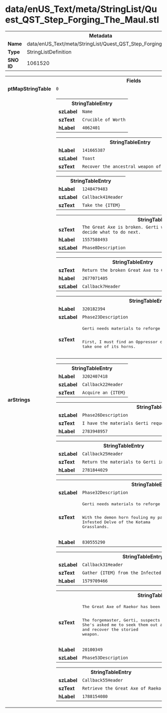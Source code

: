 <h1>data/enUS_Text/meta/StringList/Quest_QST_Step_Forging_The_Maul.stl</h1><table><tr><th colspan="100%">Metadata</th></tr><tr><td><b>Name</b></td><td>data/enUS_Text/meta/StringList/Quest_QST_Step_Forging_The_Maul.stl</td></tr><tr><td><b>Type</b></td><td>StringListDefinition</td></tr><tr><td><b>SNO ID</b></td><td>1061520</td></tr></table>

<table><tr><th colspan="100%">Fields</th></tr><tr><td><b>ptMapStringTable</b></td><td><code>0</code></td></tr><tr><td><b>arStrings</b></td><td><table><tr><th colspan="100%">StringTableEntry</th></tr><tr><td><b>szLabel</b></td><td><code>Name</code></td></tr><tr><td><b>szText</b></td><td><code>Crucible of Worth</code></td></tr><tr><td><b>hLabel</b></td><td><code>4062401</code></td></tr></table>


<table><tr><th colspan="100%">StringTableEntry</th></tr><tr><td><b>hLabel</b></td><td><code>141665387</code></td></tr><tr><td><b>szLabel</b></td><td><code>Toast</code></td></tr><tr><td><b>szText</b></td><td><code>Recover the ancestral weapon of the Oxen Tribe.</code></td></tr></table>


<table><tr><th colspan="100%">StringTableEntry</th></tr><tr><td><b>hLabel</b></td><td><code>1248479483</code></td></tr><tr><td><b>szLabel</b></td><td><code>Callback41Header</code></td></tr><tr><td><b>szText</b></td><td><code>Take the {ITEM}</code></td></tr></table>


<table><tr><th colspan="100%">StringTableEntry</th></tr><tr><td><b>szText</b></td><td><code>The Great Axe is broken. Gerti will need to see the weapon and decide what to do next.</code></td></tr><tr><td><b>hLabel</b></td><td><code>1557588493</code></td></tr><tr><td><b>szLabel</b></td><td><code>Phase8Description</code></td></tr></table>


<table><tr><th colspan="100%">StringTableEntry</th></tr><tr><td><b>szText</b></td><td><code>Return the broken Great Axe to Gerti in Ked Bardu</code></td></tr><tr><td><b>hLabel</b></td><td><code>2677071405</code></td></tr><tr><td><b>szLabel</b></td><td><code>Callback7Header</code></td></tr></table>


<table><tr><th colspan="100%">StringTableEntry</th></tr><tr><td><b>hLabel</b></td><td><code>320182394</code></td></tr><tr><td><b>szLabel</b></td><td><code>Phase23Description</code></td></tr><tr><td><b>szText</b></td><td><pre>Gerti needs materials to reforge the Great Axe.

First, I must find an Oppressor demon in the Hapless Frontier and take one of its horns.</pre></td></tr></table>


<table><tr><th colspan="100%">StringTableEntry</th></tr><tr><td><b>hLabel</b></td><td><code>3202407418</code></td></tr><tr><td><b>szLabel</b></td><td><code>Callback22Header</code></td></tr><tr><td><b>szText</b></td><td><code>Acquire an {ITEM}</code></td></tr></table>


<table><tr><th colspan="100%">StringTableEntry</th></tr><tr><td><b>szLabel</b></td><td><code>Phase26Description</code></td></tr><tr><td><b>szText</b></td><td><code>I have the materials Gerti requested. Time to get back to Ked Bardu.</code></td></tr><tr><td><b>hLabel</b></td><td><code>2783948957</code></td></tr></table>


<table><tr><th colspan="100%">StringTableEntry</th></tr><tr><td><b>szLabel</b></td><td><code>Callback25Header</code></td></tr><tr><td><b>szText</b></td><td><code>Return the materials to Gerti in Ked Bardu</code></td></tr><tr><td><b>hLabel</b></td><td><code>2781844029</code></td></tr></table>


<table><tr><th colspan="100%">StringTableEntry</th></tr><tr><td><b>szLabel</b></td><td><code>Phase32Description</code></td></tr><tr><td><b>szText</b></td><td><pre>Gerti needs materials to reforge the Great Axe.

With the demon horn fouling my pack, I now need a rare ore from the Infested Delve of the Kotama Grasslands.</pre></td></tr><tr><td><b>hLabel</b></td><td><code>830555290</code></td></tr></table>


<table><tr><th colspan="100%">StringTableEntry</th></tr><tr><td><b>szLabel</b></td><td><code>Callback31Header</code></td></tr><tr><td><b>szText</b></td><td><code>Gather {ITEM} from the Infected Delve: {DONE_OVER_NEEDED}</code></td></tr><tr><td><b>hLabel</b></td><td><code>1579709466</code></td></tr></table>


<table><tr><th colspan="100%">StringTableEntry</th></tr><tr><td><b>szText</b></td><td><pre>The Great Axe of Raekor has been stolen from the Oxen Tribe.

The forgemaster, Gerti, suspects agents of the Triune are to blame. She's asked me to seek them out at the southern tip of the Scarred Coast and recover the storied weapon.</pre></td></tr><tr><td><b>hLabel</b></td><td><code>20100349</code></td></tr><tr><td><b>szLabel</b></td><td><code>Phase53Description</code></td></tr></table>


<table><tr><th colspan="100%">StringTableEntry</th></tr><tr><td><b>szLabel</b></td><td><code>Callback55Header</code></td></tr><tr><td><b>szText</b></td><td><code>Retrieve the Great Axe of Raekor</code></td></tr><tr><td><b>hLabel</b></td><td><code>1788154080</code></td></tr></table>


</td></tr></table>

